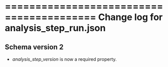 =========================================
Change log for analysis_step_run.json
=========================================

Schema version 2
----------------

* *analysis_step_version* is now a required property.
